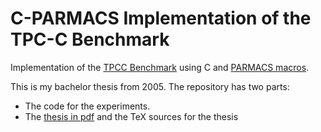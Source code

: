 # C-PARMACS Implementation of the TPC-C Benchmark

Implementation of the [TPCC Benchmark](http://www.tpc.org/tpcc/) using C and
[PARMACS macros](http://www.netlib.org/parmacs/). 

This is my bachelor thesis from 2005. The repository has two parts:

* The code for the experiments.
* The [thesis in pdf](thesis.pdf) and the TeX sources for the thesis
